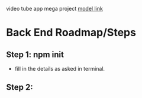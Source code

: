 video tube app mega project
[model link](https://app.eraser.io/workspace/zuz3VwZcv8AvjpQ7T4Uh?origin=share)

# Back End Roadmap/Steps

## Step 1: npm init

- fill in the details as asked in terminal.

## Step 2:
